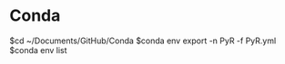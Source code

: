 # Conda

$cd ~/Documents/GitHub/Conda
$conda env export -n PyR -f PyR.yml
$conda env list































